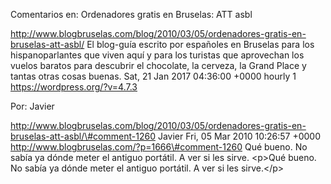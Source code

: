 Comentarios en: Ordenadores gratis en Bruselas: ATT asbl

http://www.blogbruselas.com/blog/2010/03/05/ordenadores-gratis-en-bruselas-att-asbl/
El blog-guía escrito por españoles en Bruselas para los hispanoparlantes
que viven aquí y para los turistas que aprovechan los vuelos baratos
para descubrir el chocolate, la cerveza, la Grand Place y tantas otras
cosas buenas. Sat, 21 Jan 2017 04:36:00 +0000 hourly 1
https://wordpress.org/?v=4.7.3

Por: Javier

http://www.blogbruselas.com/blog/2010/03/05/ordenadores-gratis-en-bruselas-att-asbl/\#comment-1260
Javier Fri, 05 Mar 2010 10:26:57 +0000
http://www.blogbruselas.com/?p=1666\#comment-1260 Qué bueno. No sabía ya
dónde meter el antiguo portátil. A ver si les sirve. \<p\>Qué bueno. No
sabía ya dónde meter el antiguo portátil. A ver si les sirve.\</p\>
